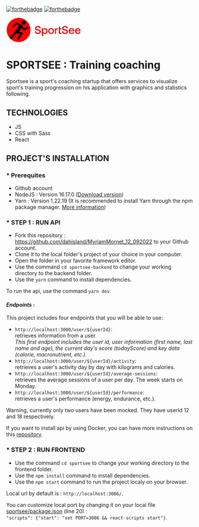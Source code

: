 [![forthebadge](https://forthebadge.com/images/badges/made-with-javascript.svg)](https://forthebadge.com)
[![forthebadge](https://forthebadge.com/images/badges/uses-css.svg)](https://forthebadge.com)
<br/>

<div id="header" align="left">
  <img src="./sportsee/src/assets/logo.svg" width="200"/>
</div>

# SPORTSEE : Training coaching

Sportsee is a sport's coaching startup that offers services to visualize sport's training progression on
his application with graphics and statistics following.

## TECHNOLOGIES

- JS
- CSS with Sass
- React

## PROJECT'S INSTALLATION

### \* Prerequites

- Github account
- NodeJS : Version 16.17.0 ([Download version](https://nodejs.org/download/release/v16.17.0/))
- Yarn : Version 1.22.19 (It is recommended to install Yarn through the npm package manager. [More information](https://classic.yarnpkg.com/lang/en/docs/install/#windows-stable))

### \* STEP 1 : RUN API

- Fork this repository : https://github.com/dahisland/MyriamMornet_12_092022 to your Github account.
- Clone it to the local folder's project of your choice in your computer.
- Open the folder in your favorite framework editor.
- Use the command `cd sportsee-backend` to change your working directory to the backend folder.
- Use the `yarn` command to install dependencies.

To run the api, use the command `yarn dev`.

#### _Endpoints_ :

This project includes four endpoints that you will be able to use:

- `http://localhost:3000/user/${userId}`: <br/>
  retrieves information from a user. <br/>
  _This first endpoint includes the user id, user information (first name, last name and age), the current day's score (todayScore) and key data (calorie, macronutrient, etc.)._
- `http://localhost:3000/user/${userId}/activity`: <br/>
  retrieves a user's activity day by day with kilograms and calories.
- `http://localhost:3000/user/${userId}/average-sessions`: <br/>
  retrieves the average sessions of a user per day. The week starts on Monday.
- `http://localhost:3000/user/${userId}/performance`: <br/>
  retrieves a user's performance (energy, endurance, etc.).

Warning, currently only two users have been mocked. They have userId 12 and 18 respectively.

If you want to install api by using Docker, you can have more instructions on this [repository](https://github.com/OpenClassrooms-Student-Center/P9-front-end-dashboard#readme).

### \* STEP 2 : RUN FRONTEND

- Use the command `cd sportsee` to change your working directory to the frontend folder.
- Use the `npm install` command to install dependencies.
- Use the `npm start` command to run the project localy on your browser.

Local url by default is : `http://localhost:3006/`.

You can customize local port by changing it on your local file [sportsee/package.json](https://github.com/dahisland/MyriamMornet_12_092022/blob/main/sportsee/package.json) (line 20) : <br/>
`"scripts": {"start": "set PORT=3006 && react-scripts start"}`.
